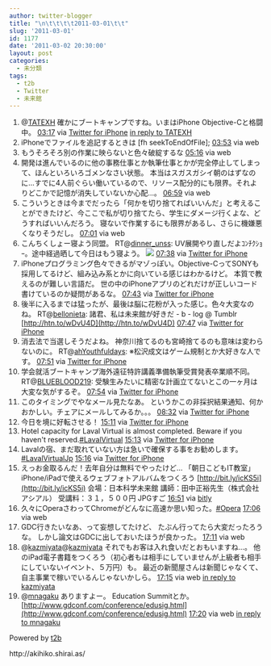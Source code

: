 ```yaml
---
author: twitter-blogger
title: "\n\t\t\t\t2011-03-01\t\t"
slug: '2011-03-01'
id: 1177
date: '2011-03-02 20:30:00'
layout: post
categories:
  - 未分類
tags:
  - t2b
  - Twitter
  - 未来館
---
```


<div xmlns:georss="http://www.georss.org/georss">

1.  <span><span>@[TATEXH](http://twitter.com/TATEXH "TATEXH") 確かにブートキャンプですね。いまはiPhone Objective-Cと格闘中。</span> <span>[<span>03:17</span>](http://twitter.com/o_ob/status/42589202206031872) <span>via [Twitter for iPhone](http://twitter.com/)</span> [in reply to TATEXH](http://twitter.com/TATEXH/status/42586725222072320)</span></span>
2.  <span><span>iPhoneでファイルを追記するときは [fh seekToEndOfFile];</span> <span>[<span>03:53</span>](http://twitter.com/o_ob/status/42598436649971712) <span>via web</span></span></span>
3.  <span><span>もうそろそろ別の作業に映らないと色々破綻するな</span> <span>[<span>05:16</span>](http://twitter.com/o_ob/status/42619219933794304) <span>via web</span></span></span>
4.  <span><span>開発は進んでいるのに他の事務仕事とか執筆仕事とかが完全停止してしまって、ほんといろいろゴメンなさい状態。 本当はスガスガシイ朝のはずなのに…すでに4人前ぐらい働いているので、リソース配分的にも限界。それよりどこかで記憶が消失していないか心配…。</span> <span>[<span>06:59</span>](http://twitter.com/o_ob/status/42645047715446784) <span>via web</span></span></span>
5.  <span><span>こういうときは今までだったら「何かを切り捨てればいいんだ」と考えることができたけど、今ここで私が切り捨てたら、学生にダメージ行くよな、どうすればいいんだろう。 寝ないで作業するにも限界があるし、さらに機嫌悪くなりそうだし。</span> <span>[<span>07:01</span>](http://twitter.com/o_ob/status/42645532723785729) <span>via web</span></span></span>
6.  <span><span>こんちくしょー寝よう同盟。 RT@[dinner_unss](http://twitter.com/dinner_unss "dinner_unss"): UV展開やり直しだよｺﾝﾁｸｼｮｰ。途中経過晒して今日はもう寝よう。 [![](http://twitpic.com/show/thumb/4538u8)](http://twitpic.com/4538u8)</span> <span>[<span>07:38</span>](http://twitter.com/o_ob/status/42655061406523392) <span>via [Twitter for iPhone](http://twitter.com/)</span></span></span>
7.  <span><span>iPhoneプログラミング色々できるがマゾっぽい。Objective-CってSONYも採用してるけど、組み込み系とかに向いている感じはわかるけど。 本質で教えるのが難しい言語だ。 世の中のiPhoneアプリのどれだけが正しいコード書けているのか疑問があるな。</span> <span>[<span>07:43</span>](http://twitter.com/o_ob/status/42656175736631297) <span>via [Twitter for iPhone](http://twitter.com/)</span></span></span>
8.  <span><span>後半に入るまでは猛ったが、最後は脳に花粉が入った感じ。色々大変なのね。 RT@[bellonieta](http://twitter.com/bellonieta "bellonieta"): 諸君、私は未来館が好きだ - b - log @ Tumblr [http://htn.to/wDvU4D](http://htn.to/wDvU4D)</span> <span>[<span>07:47</span>](http://twitter.com/o_ob/status/42657323952504832) <span>via [Twitter for iPhone](http://twitter.com/)</span></span></span>
9.  <span><span>消去法で当選しそうだよね。 神奈川捨てるのも宮崎捨てるのも意味は変わらないのに。 RT@[ahYouthfuldays](http://twitter.com/ahYouthfuldays "ahYouthfuldays"): ※松沢成文はゲーム規制とか大好きな人です。</span> <span>[<span>07:51</span>](http://twitter.com/o_ob/status/42658254710521856) <span>via [Twitter for iPhone](http://twitter.com/)</span></span></span>
10.  <span><span>学会就活ブートキャンプ海外遠征特許講義準備執筆受賞発表卒業順不同。 RT@[BLUEBLOOD219](http://twitter.com/BLUEBLOOD219 "BLUEBLOOD219"): 受験生みたいに精密な計画立てないとこの一ヶ月は大変な気がするぞ。</span> <span>[<span>07:54</span>](http://twitter.com/o_ob/status/42658909160341504) <span>via [Twitter for iPhone](http://twitter.com/)</span></span></span>
11.  <span><span>このタイミングでやなメール見たなあ。 というかこの非採択結果通知、何かおかしい。チェアにメールしてみるか。。。</span> <span>[<span>08:32</span>](http://twitter.com/o_ob/status/42668562816581632) <span>via [Twitter for iPhone](http://twitter.com/)</span></span></span>
12.  <span><span>今日を境に好転させる！</span> <span>[<span>15:11</span>](http://twitter.com/o_ob/status/42769006435905536) <span>via [Twitter for iPhone](http://twitter.com/)</span></span></span>
13.  <span><span>Hotel capacity for Laval Virtual is almost completed. Beware if you haven't reserved.[#LavalVirtual](http://twitter.com/search?q=%23LavalVirtual "#LavalVirtual")</span> <span>[<span>15:13</span>](http://twitter.com/o_ob/status/42769586646564864) <span>via [Twitter for iPhone](http://twitter.com/)</span></span></span>
14.  <span><span>Lavalの宿、まだ取れていない方は急いで確保する事をお勧めします。[#LavalVirtualJp](http://twitter.com/search?q=%23LavalVirtualJp "#LavalVirtualJp")</span> <span>[<span>15:16</span>](http://twitter.com/o_ob/status/42770327268376576) <span>via [Twitter for iPhone](http://twitter.com/)</span></span></span>
15.  <span><span>えっお金取るんだ！去年自分は無料でやったけど… 「朝日こどもIT教室」iPhone/iPadで使えるウェブフォトアルバムをつくろう [http://bit.ly/icKS5i](http://bit.ly/icKS5i) 会場：日本科学未来館 講師：田中正裕先生（株式会社アシアル） 受講料：３１，５００円 JPGすご</span> <span>[<span>16:51</span>](http://twitter.com/o_ob/status/42794162080333824) <span>via [bitly](http://bit.ly)</span></span></span>
16.  <span><span>久々にOperaさわってChromeがどんなに高速か思い知った。[#Opera](http://twitter.com/search?q=%23Opera "#Opera")</span> <span>[<span>17:06</span>](http://twitter.com/o_ob/status/42797778535059456) <span>via web</span></span></span>
17.  <span><span>GDC行きたいなあ、って妄想してたけど、 たぶん行ってたら大変だったろうな。 しかし論文はGDCに出しておいたほうが良かった。</span> <span>[<span>17:11</span>](http://twitter.com/o_ob/status/42799158121349120) <span>via web</span></span></span>
18.  <span><span>@[kazmiyata](http://twitter.com/kazmiyata "kazmiyata")@[kazmiyata](http://twitter.com/kazmiyata "kazmiyata") それでもお客は入れ食いだとおもいますね…。 他のiPad電子書籍をつくろう（初心者もは相手にしていませんが上級者も相手にしていないイベント、５万円）も。 最近の新聞屋さんは新聞じゃなくて、自主事業で稼いでいるんじゃないかしら。</span> <span>[<span>17:15</span>](http://twitter.com/o_ob/status/42800109276233728) <span>via web</span> [in reply to kazmiyata](http://twitter.com/kazmiyata/status/42799099602407424)</span></span>
19.  <span><span>@[mnagaku](http://twitter.com/mnagaku "mnagaku") ありますよー。 Education Summitとか。 [http://www.gdconf.com/conference/edusig.html](http://www.gdconf.com/conference/edusig.html)</span> <span>[<span>17:20</span>](http://twitter.com/o_ob/status/42801513759911936) <span>via web</span> [in reply to mnagaku](http://twitter.com/mnagaku/status/42799697957621760)</span></span>

</div>

Powered by [t2b](http://t2b.utilz.jp/)

<div>http://akihiko.shirai.as/</div>